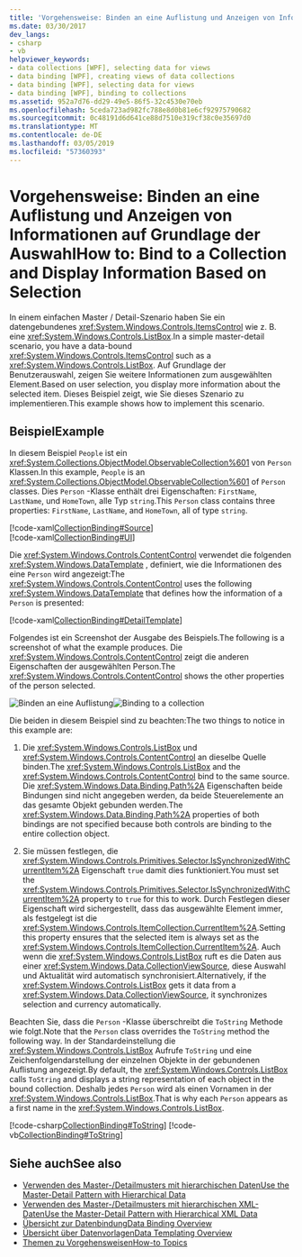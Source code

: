 ```yaml
---
title: 'Vorgehensweise: Binden an eine Auflistung und Anzeigen von Informationen auf Grundlage der Auswahl'
ms.date: 03/30/2017
dev_langs:
- csharp
- vb
helpviewer_keywords:
- data collections [WPF], selecting data for views
- data binding [WPF], creating views of data collections
- data binding [WPF], selecting data for views
- data binding [WPF], binding to collections
ms.assetid: 952a7d76-dd29-49e5-86f5-32c4530e70eb
ms.openlocfilehash: 5ceda723ad982fc788e8d0b81e6cf92975790682
ms.sourcegitcommit: 0c48191d6d641ce88d7510e319cf38c0e35697d0
ms.translationtype: MT
ms.contentlocale: de-DE
ms.lasthandoff: 03/05/2019
ms.locfileid: "57360393"
---
```

# <a name="how-to-bind-to-a-collection-and-display-information-based-on-selection"></a><span data-ttu-id="a423f-102">Vorgehensweise: Binden an eine Auflistung und Anzeigen von Informationen auf Grundlage der Auswahl</span><span class="sxs-lookup"><span data-stu-id="a423f-102">How to: Bind to a Collection and Display Information Based on Selection</span></span>
<span data-ttu-id="a423f-103">In einem einfachen Master / Detail-Szenario haben Sie ein datengebundenes <xref:System.Windows.Controls.ItemsControl> wie z. B. eine <xref:System.Windows.Controls.ListBox>.</span><span class="sxs-lookup"><span data-stu-id="a423f-103">In a simple master-detail scenario, you have a data-bound <xref:System.Windows.Controls.ItemsControl> such as a <xref:System.Windows.Controls.ListBox>.</span></span> <span data-ttu-id="a423f-104">Auf Grundlage der Benutzerauswahl, zeigen Sie weitere Informationen zum ausgewählten Element.</span><span class="sxs-lookup"><span data-stu-id="a423f-104">Based on user selection, you display more information about the selected item.</span></span> <span data-ttu-id="a423f-105">Dieses Beispiel zeigt, wie Sie dieses Szenario zu implementieren.</span><span class="sxs-lookup"><span data-stu-id="a423f-105">This example shows how to implement this scenario.</span></span>  
  
## <a name="example"></a><span data-ttu-id="a423f-106">Beispiel</span><span class="sxs-lookup"><span data-stu-id="a423f-106">Example</span></span>  
 <span data-ttu-id="a423f-107">In diesem Beispiel `People` ist ein <xref:System.Collections.ObjectModel.ObservableCollection%601> von `Person` Klassen.</span><span class="sxs-lookup"><span data-stu-id="a423f-107">In this example, `People` is an <xref:System.Collections.ObjectModel.ObservableCollection%601> of `Person` classes.</span></span> <span data-ttu-id="a423f-108">Dies `Person` -Klasse enthält drei Eigenschaften: `FirstName`, `LastName`, und `HomeTown`, alle Typ `string`.</span><span class="sxs-lookup"><span data-stu-id="a423f-108">This `Person` class contains three properties: `FirstName`, `LastName`, and `HomeTown`, all of type `string`.</span></span>  
  
 [!code-xaml[CollectionBinding#Source](~/samples/snippets/csharp/VS_Snippets_Wpf/CollectionBinding/CSharp/Window1.xaml#source)]  
[!code-xaml[CollectionBinding#UI](~/samples/snippets/csharp/VS_Snippets_Wpf/CollectionBinding/CSharp/Window1.xaml#ui)]  
  
 <span data-ttu-id="a423f-109">Die <xref:System.Windows.Controls.ContentControl> verwendet die folgenden <xref:System.Windows.DataTemplate> , definiert, wie die Informationen des eine `Person` wird angezeigt:</span><span class="sxs-lookup"><span data-stu-id="a423f-109">The <xref:System.Windows.Controls.ContentControl> uses the following <xref:System.Windows.DataTemplate> that defines how the information of a `Person` is presented:</span></span>  
  
 [!code-xaml[CollectionBinding#DetailTemplate](~/samples/snippets/csharp/VS_Snippets_Wpf/CollectionBinding/CSharp/Window1.xaml#detailtemplate)]  
  
 <span data-ttu-id="a423f-110">Folgendes ist ein Screenshot der Ausgabe des Beispiels.</span><span class="sxs-lookup"><span data-stu-id="a423f-110">The following is a screenshot of what the example produces.</span></span> <span data-ttu-id="a423f-111">Die <xref:System.Windows.Controls.ContentControl> zeigt die anderen Eigenschaften der ausgewählten Person.</span><span class="sxs-lookup"><span data-stu-id="a423f-111">The <xref:System.Windows.Controls.ContentControl> shows the other properties of the person selected.</span></span>  
  
 <span data-ttu-id="a423f-112">![Binden an eine Auflistung](./media/databinding-collectionbindingsample.png "DataBinding_CollectionBindingSample")</span><span class="sxs-lookup"><span data-stu-id="a423f-112">![Binding to a collection](./media/databinding-collectionbindingsample.png "DataBinding_CollectionBindingSample")</span></span>  
  
 <span data-ttu-id="a423f-113">Die beiden in diesem Beispiel sind zu beachten:</span><span class="sxs-lookup"><span data-stu-id="a423f-113">The two things to notice in this example are:</span></span>  
  
1.  <span data-ttu-id="a423f-114">Die <xref:System.Windows.Controls.ListBox> und <xref:System.Windows.Controls.ContentControl> an dieselbe Quelle binden.</span><span class="sxs-lookup"><span data-stu-id="a423f-114">The <xref:System.Windows.Controls.ListBox> and the <xref:System.Windows.Controls.ContentControl> bind to the same source.</span></span> <span data-ttu-id="a423f-115">Die <xref:System.Windows.Data.Binding.Path%2A> Eigenschaften beide Bindungen sind nicht angegeben werden, da beide Steuerelemente an das gesamte Objekt gebunden werden.</span><span class="sxs-lookup"><span data-stu-id="a423f-115">The <xref:System.Windows.Data.Binding.Path%2A> properties of both bindings are not specified because both controls are binding to the entire collection object.</span></span>  
  
2.  <span data-ttu-id="a423f-116">Sie müssen festlegen, die <xref:System.Windows.Controls.Primitives.Selector.IsSynchronizedWithCurrentItem%2A> Eigenschaft `true` damit dies funktioniert.</span><span class="sxs-lookup"><span data-stu-id="a423f-116">You must set the <xref:System.Windows.Controls.Primitives.Selector.IsSynchronizedWithCurrentItem%2A> property to `true` for this to work.</span></span> <span data-ttu-id="a423f-117">Durch Festlegen dieser Eigenschaft wird sichergestellt, dass das ausgewählte Element immer, als festgelegt ist die <xref:System.Windows.Controls.ItemCollection.CurrentItem%2A>.</span><span class="sxs-lookup"><span data-stu-id="a423f-117">Setting this property ensures that the selected item is always set as the <xref:System.Windows.Controls.ItemCollection.CurrentItem%2A>.</span></span> <span data-ttu-id="a423f-118">Auch wenn die <xref:System.Windows.Controls.ListBox> ruft es die Daten aus einer <xref:System.Windows.Data.CollectionViewSource>, diese Auswahl und Aktualität wird automatisch synchronisiert.</span><span class="sxs-lookup"><span data-stu-id="a423f-118">Alternatively, if the <xref:System.Windows.Controls.ListBox> gets it data from a <xref:System.Windows.Data.CollectionViewSource>, it synchronizes selection and currency automatically.</span></span>  
  
 <span data-ttu-id="a423f-119">Beachten Sie, dass die `Person` -Klasse überschreibt die `ToString` Methode wie folgt.</span><span class="sxs-lookup"><span data-stu-id="a423f-119">Note that the `Person` class overrides the `ToString` method the following way.</span></span> <span data-ttu-id="a423f-120">In der Standardeinstellung die <xref:System.Windows.Controls.ListBox> Aufrufe `ToString` und eine Zeichenfolgendarstellung der einzelnen Objekte in der gebundenen Auflistung angezeigt.</span><span class="sxs-lookup"><span data-stu-id="a423f-120">By default, the <xref:System.Windows.Controls.ListBox> calls `ToString` and displays a string representation of each object in the bound collection.</span></span> <span data-ttu-id="a423f-121">Deshalb jedes `Person` wird als einen Vornamen in der <xref:System.Windows.Controls.ListBox>.</span><span class="sxs-lookup"><span data-stu-id="a423f-121">That is why each `Person` appears as a first name in the <xref:System.Windows.Controls.ListBox>.</span></span>  
  
 [!code-csharp[CollectionBinding#ToString](~/samples/snippets/csharp/VS_Snippets_Wpf/CollectionBinding/CSharp/Data.cs#tostring)]
 [!code-vb[CollectionBinding#ToString](~/samples/snippets/visualbasic/VS_Snippets_Wpf/CollectionBinding/VisualBasic/Person.vb#tostring)]  
  
## <a name="see-also"></a><span data-ttu-id="a423f-122">Siehe auch</span><span class="sxs-lookup"><span data-stu-id="a423f-122">See also</span></span>
- [<span data-ttu-id="a423f-123">Verwenden des Master-/Detailmusters mit hierarchischen Daten</span><span class="sxs-lookup"><span data-stu-id="a423f-123">Use the Master-Detail Pattern with Hierarchical Data</span></span>](how-to-use-the-master-detail-pattern-with-hierarchical-data.md)
- [<span data-ttu-id="a423f-124">Verwenden des Master-/Detailmusters mit hierarchischen XML-Daten</span><span class="sxs-lookup"><span data-stu-id="a423f-124">Use the Master-Detail Pattern with Hierarchical XML Data</span></span>](how-to-use-the-master-detail-pattern-with-hierarchical-xml-data.md)
- [<span data-ttu-id="a423f-125">Übersicht zur Datenbindung</span><span class="sxs-lookup"><span data-stu-id="a423f-125">Data Binding Overview</span></span>](data-binding-overview.md)
- [<span data-ttu-id="a423f-126">Übersicht über Datenvorlagen</span><span class="sxs-lookup"><span data-stu-id="a423f-126">Data Templating Overview</span></span>](data-templating-overview.md)
- [<span data-ttu-id="a423f-127">Themen zu Vorgehensweisen</span><span class="sxs-lookup"><span data-stu-id="a423f-127">How-to Topics</span></span>](data-binding-how-to-topics.md)
